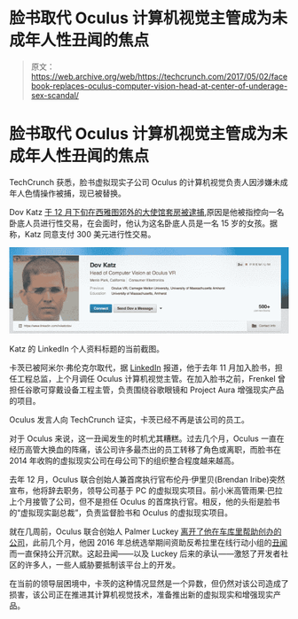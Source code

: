 # 脸书取代 Oculus 计算机视觉主管成为未成年人性丑闻的焦点

> 原文：<https://web.archive.org/web/https://techcrunch.com/2017/05/02/facebook-replaces-oculus-computer-vision-head-at-center-of-underage-sex-scandal/>

# 脸书取代 Oculus 计算机视觉主管成为未成年人性丑闻的焦点

TechCrunch 获悉，脸书虚拟现实子公司 Oculus 的计算机视觉负责人因涉嫌未成年人色情操作被捕，现已被替换。

Dov Katz [于 12 月下旬在西雅图郊外的大使馆套房被逮捕](https://web.archive.org/web/20230323032847/https://techcrunch.com/2016/12/26/oculus-engineer-dov-katz-arrested-in-sting-after-allegedly-soliciting-sex-from-a-15-year-old-girl/),原因是他被指控向一名卧底人员进行性交易，在会面时，他认为这名卧底人员是一名 15 岁的女孩。据称，Katz 同意支付 300 美元进行性交易。

![](img/2b5418025b1b48b7e6dec2b5e682b03d.png)

Katz 的 LinkedIn 个人资料标题的当前截图。

卡茨已被阿米尔·弗伦克尔取代，据 [LinkedIn](https://web.archive.org/web/20230323032847/https://www.linkedin.com/in/amir-frenkel-b04b46/) 报道，他于去年 11 月加入脸书，担任工程总监，上个月调任 Oculus 计算机视觉主管。在加入脸书之前，Frenkel 曾担任谷歌可穿戴设备工程主管，负责围绕谷歌眼镜和 Project Aura 增强现实产品的项目。

Oculus 发言人向 TechCrunch 证实，卡茨已经不再是该公司的员工。

对于 Oculus 来说，这一丑闻发生的时机尤其糟糕。过去几个月，Oculus 一直在经历高管大换血的阵痛，该公司许多最杰出的员工转移了角色或离职，而脸书在 2014 年收购的虚拟现实公司在母公司下的组织整合程度越来越高。

去年 12 月，Oculus 联合创始人兼首席执行官布伦丹·伊里贝(Brendan Iribe)突然宣布，他将辞去职务，领导公司基于 PC 的虚拟现实项目。前小米高管雨果·巴拉上个月接管了公司，但不是担任 Oculus 的首席执行官。相反，他的头衔是脸书的“虚拟现实副总裁”，负责监督脸书和 Oculus 的虚拟现实项目。

就在几周前，Oculus 联合创始人 Palmer Luckey [离开了他在车库里帮助创办的公司](https://web.archive.org/web/20230323032847/https://techcrunch.com/2017/03/30/palmer-luckey-facebook/)，此前几个月，他因 2016 年总统选举期间资助反希拉里在线行动小组的[丑闻](https://web.archive.org/web/20230323032847/http://www.thedailybeast.com/articles/2016/09/22/palmer-luckey-the-facebook-billionaire-secretly-funding-trump-s-meme-machine)而一直保持公开沉默。这起丑闻——以及 Luckey 后来的承认——激怒了开发者社区的许多人，一些人威胁要抵制该平台上的开发。

在当前的领导层困境中，卡茨的这种情况显然是一个异数，但仍然对该公司造成了损害，该公司正在推进其计算机视觉技术，准备推出新的虚拟现实和增强现实产品。
